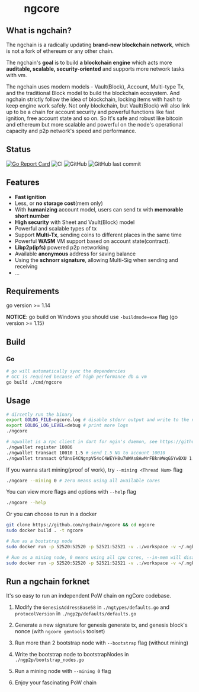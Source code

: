 <h1 style="background-image: url(./resources/NG.svg);background-repeat: no-repeat;">&emsp; &nbsp; ngcore</h1>

## What is ngchain?

The ngchain is a radically updating **brand-new blockchain network**, which is not a fork of ethereum or any other
chain.

The ngchain's **goal** is to build **a blockchain engine** which acts more **auditable, scalable, security-oriented**
and supports more network tasks with vm.

The ngchain uses modern models - Vault(Block), Account, Multi-type Tx, and the traditional Block model to build the
blockchain ecosystem. And ngchain strictly follow the idea of blockchain, locking items with hash to keep engine work
safely. Not only blockchain, but Vault(Block) will also link up to be a chain for account security and powerful
functions like fast ignition, free account state and so on. So It's safe and robust like bitcoin and ethereum but more
scalable and powerful on the node's operational capacity and p2p network's speed and performance.

## Status

[![Go Report Card](https://goreportcard.com/badge/github.com/ngchain/ngcore)](
https://goreportcard.com/report/github.com/ngchain/ngcore)
![CI](https://github.com/ngchain/ngcore/workflows/CI/badge.svg)
![GitHub](https://img.shields.io/github/license/ngchain/ngcore)
![GitHub last commit](https://img.shields.io/github/last-commit/ngchain/ngcore)

## Features

- **Fast ignition**
- Less, or **no storage cost**(mem only)
- With **humanizing** account model, users can send tx with **memorable short number**
- **High security** with Sheet and Vault(Block) model
- Powerful and scalable types of tx
- Support **Multi-Tx**, sending coins to different places in the same time
- Powerful **WASM** VM support based on account state(contract).
- **Libp2p(ipfs)** powered p2p networking 
- Available **anonymous** address for saving balance
- Using the **schnorr signature**, allowing Multi-Sig when sending and receiving
- ...

## Requirements

go version >= 1.14

**NOTICE**: go build on Windows you should use `-buildmode=exe` flag (go version >= 1.15) 

## Build

### Go

```bash
# go will automatically sync the dependencies
# GCC is required because of high performance db & vm
go build ./cmd/ngcore
```

## Usage

```bash
# dircetly run the binary
export GOLOG_FILE=ngcore.log # disable stderr output and write to the ngcore.log file
export GOLOG_LOG_LEVEL=debug # print more logs
./ngcore

# ngwallet is a rpc client in dart for ngin's daemon, see https://github.com/ngchain/ngwallet-dart
./ngwallet register 10086
./ngwallet transact 10010 1.5 # send 1.5 NG to account 10010
./ngwallet transact QfUnsE4CNgnpVS4oC4WEYH8u7WWAs8AwMrFBknWWqGSYwBXU 1.5 # send 1.5 NG to address QfUn...
```

If you wanna start mining(proof of work), try `--mining <Thread Num>` flag

```bash
./ngcore --mining 0 # zero means using all available cores
```

You can view more flags and options with `--help` flag
```bash
./ngcore --help
```

Or you can choose to run in a docker

```bash
git clone https://github.com/ngchain/ngcore && cd ngcore
sudo docker build . -t ngcore

# Run as a bootstrap node
sudo docker run -p 52520:52520 -p 52521:52521 -v .:/workspace -v ~/.ngkeys:~/.ngkeys ngcore --bootstrap true

# Run as a mining node, 0 means using all cpu cores, --in-mem will disable writing into disk and make the miner lighter
sudo docker run -p 52520:52520 -p 52521:52521 -v .:/workspace -v ~/.ngkeys:~/.ngkeys ngcore --mining 0 --in-mem
```

## Run a ngchain forknet

It's so easy to run an independent PoW chain on ngCore codebase.

1. Modify the `GenesisAddressBase58` in `./ngtypes/defaults.go` and `protocolVersion` in `./ngp2p/defaults/defaults.go`

2. Generate a new signature for genesis generate tx, and genesis block's nonce (with `ngcore gentools` toolset)

3. Run more than 2 bootstrap node with `--bootstrap` flag (without mining)

4. Write the bootstrap node to bootstrapNodes in `./ngp2p/bootstrap_nodes.go`

5. Run a mining node with `--mining 0` flag

6. Enjoy your fascinating PoW chain
